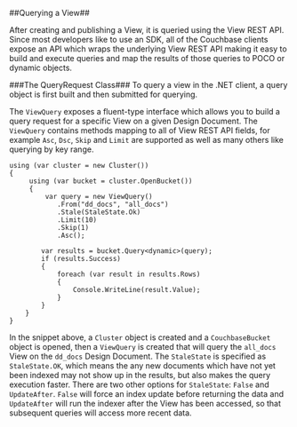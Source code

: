 ##Querying a View##

After creating and publishing a View, it is queried using the View REST API. Since most developers like to use an SDK, all of the Couchbase clients expose an API which wraps the underlying View REST API making it easy to build and execute queries and map the results of those queries to POCO or dynamic objects.

###The QueryRequest Class###
To query a view in the .NET client, a query object is first built and then submitted for querying.

The `ViewQuery` exposes a fluent-type interface which allows you to build a query request for a specific View on a given Design Document. The `ViewQuery` contains methods mapping to all of View REST API fields, for example `Asc`, `Dsc`, `Skip` and `Limit` are supported as well as many others like querying by key range.

    using (var cluster = new Cluster())
    {
         using (var bucket = cluster.OpenBucket())
         {
             var query = new ViewQuery()
                .From("dd_docs", "all_docs")
                .Stale(StaleState.Ok)
                .Limit(10)
                .Skip(1)
                .Asc();

            var results = bucket.Query<dynamic>(query);
            if (results.Success)
            {
                foreach (var result in results.Rows)
                {
                    Console.WriteLine(result.Value);
                }
            }
        }
    }


In the snippet above, a `Cluster` object is created and a `CouchbaseBucket` object is opened, then a `ViewQuery` is created that will query the `all_docs` View on the `dd_docs` Design Document. The `StaleState` is specified as `StaleState.OK`, which means the any new documents which have not yet been indexed may not show up in the results, but also makes the query execution faster. There are two other options for `StaleState`: `False` and `UpdateAfter`. `False` will force an index update before returning the data and `UpdateAfter` will run the indexer after the View has been accessed, so that subsequent queries will access more recent data.

<!---
Would suggest not explaining stale stuff here
-->